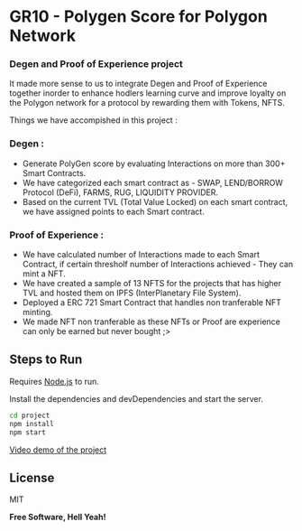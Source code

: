 # GR10 - Polygen Score for Polygon Network

### Degen and Proof of Experience project 

It made more sense to us to integrate Degen and Proof of Experience together inorder to enhance hodlers learning curve and improve loyalty on the Polygon network for a protocol by rewarding them with Tokens, NFTS.

Things we have accompished in this project :

### Degen :
- Generate PolyGen score by evaluating Interactions on  more than 300+ Smart Contracts.
- We have categorized each smart contract as - SWAP, LEND/BORROW Protocol (DeFi), FARMS, RUG, LIQUIDITY PROVIDER.
- Based on the current TVL (Total Value Locked) on each smart contract, we have assigned points to each Smart contract.

 ### Proof of Experience :
- We have calculated number of Interactions made to each Smart Contract, if certain thresholf number of Interactions achieved - They can mint a NFT.
- We have created a sample of 13 NFTS for the projects that has higher TVL and hosted them on IPFS (InterPlanetary File System). 
- Deployed a ERC 721 Smart Contract that handles non tranferable NFT minting. 
- We made NFT non tranferable as these NFTs or Proof are experience can only be earned but never bought ;>

## Steps to Run 

Requires [Node.js](https://nodejs.org/) to run.

Install the dependencies and devDependencies and start the server.

```sh
cd project
npm install
npm start
```
[Video demo of the project]()

## License

MIT

**Free Software, Hell Yeah!**
